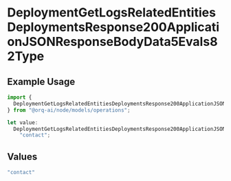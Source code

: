 # DeploymentGetLogsRelatedEntitiesDeploymentsResponse200ApplicationJSONResponseBodyData5Evals82Type

## Example Usage

```typescript
import {
  DeploymentGetLogsRelatedEntitiesDeploymentsResponse200ApplicationJSONResponseBodyData5Evals82Type,
} from "@orq-ai/node/models/operations";

let value:
  DeploymentGetLogsRelatedEntitiesDeploymentsResponse200ApplicationJSONResponseBodyData5Evals82Type =
    "contact";
```

## Values

```typescript
"contact"
```